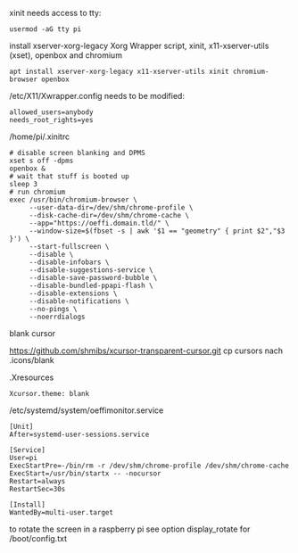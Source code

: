 xinit needs access to tty:

```
usermod -aG tty pi
```

install xserver-xorg-legacy Xorg Wrapper script, xinit, x11-xserver-utils (xset), openbox and chromium

```
apt install xserver-xorg-legacy x11-xserver-utils xinit chromium-browser openbox
```

/etc/X11/Xwrapper.config needs to be modified:

```
allowed_users=anybody
needs_root_rights=yes
```

/home/pi/.xinitrc

```
# disable screen blanking and DPMS
xset s off -dpms
openbox &
# wait that stuff is booted up
sleep 3
# run chromium
exec /usr/bin/chromium-browser \
     --user-data-dir=/dev/shm/chrome-profile \
     --disk-cache-dir=/dev/shm/chrome-cache \
     --app="https://oeffi.domain.tld/" \
     --window-size=$(fbset -s | awk '$1 == "geometry" { print $2","$3 }') \
     --start-fullscreen \
     --disable \
     --disable-infobars \
     --disable-suggestions-service \
     --disable-save-password-bubble \
     --disable-bundled-ppapi-flash \
     --disable-extensions \
     --disable-notifications \
     --no-pings \
     --noerrdialogs
```

blank cursor

https://github.com/shmibs/xcursor-transparent-cursor.git
cp cursors nach .icons/blank

.Xresources

```
Xcursor.theme: blank
```

/etc/systemd/system/oeffimonitor.service

```
[Unit]
After=systemd-user-sessions.service

[Service]
User=pi
ExecStartPre=-/bin/rm -r /dev/shm/chrome-profile /dev/shm/chrome-cache
ExecStart=/usr/bin/startx -- -nocursor
Restart=always
RestartSec=30s

[Install]
WantedBy=multi-user.target
```

to rotate the screen in a raspberry pi see option display\_rotate for /boot/config.txt
